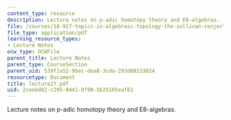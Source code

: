 ```yaml
---
content_type: resource
description: Lecture notes on p-adic homotopy theory and E8-algebras.
file: /courses/18-917-topics-in-algebraic-topology-the-sullivan-conjecture-fall-2007/2ceebd82c29504418f905b25165eaf61_lecture27.pdf
file_type: application/pdf
learning_resource_types:
- Lecture Notes
ocw_type: OCWFile
parent_title: Lecture Notes
parent_type: CourseSection
parent_uid: 539f1a52-9bec-dea8-3cda-293d08133024
resourcetype: Document
title: lecture27.pdf
uid: 2ceebd82-c295-0441-8f90-5b25165eaf61
---
```

Lecture notes on p-adic homotopy theory and E8-algebras.